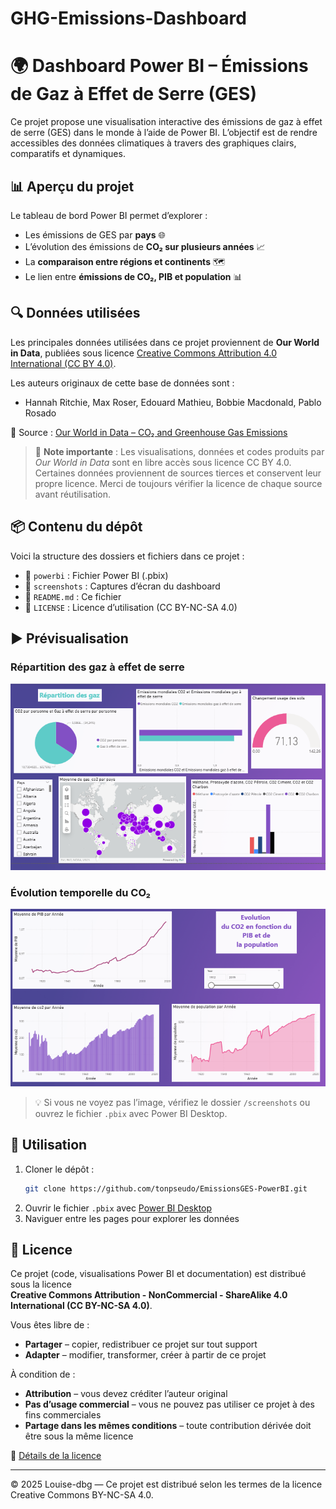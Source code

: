 # GHG-Emissions-Dashboard

# 🌍 Dashboard Power BI – Émissions de Gaz à Effet de Serre (GES)

Ce projet propose une visualisation interactive des émissions de gaz à effet de serre (GES) dans le monde à l’aide de Power BI. L’objectif est de rendre accessibles des données climatiques à travers des graphiques clairs, comparatifs et dynamiques.

## 📊 Aperçu du projet

Le tableau de bord Power BI permet d’explorer :

- Les émissions de GES par **pays** 🌐  
- L’évolution des émissions de **CO₂ sur plusieurs années** 📈  
- La **comparaison entre régions et continents** 🗺️  
- Le lien entre **émissions de CO₂, PIB et population** 📊  

## 🔍 Données utilisées

Les principales données utilisées dans ce projet proviennent de **Our World in Data**, publiées sous licence [Creative Commons Attribution 4.0 International (CC BY 4.0)](https://creativecommons.org/licenses/by/4.0/).

Les auteurs originaux de cette base de données sont :

- Hannah Ritchie, Max Roser, Edouard Mathieu, Bobbie Macdonald, Pablo Rosado

🔗 Source : [Our World in Data – CO₂ and Greenhouse Gas Emissions](https://ourworldindata.org/co2-and-other-greenhouse-gas-emissions)

> 📌 **Note importante** : Les visualisations, données et codes produits par *Our World in Data* sont en libre accès sous licence CC BY 4.0. Certaines données proviennent de sources tierces et conservent leur propre licence. Merci de toujours vérifier la licence de chaque source avant réutilisation.

## 📦 Contenu du dépôt

Voici la structure des dossiers et fichiers dans ce projet :
  
- 📁 `powerbi` : Fichier Power BI (.pbix)  
- 📁 `screenshots` : Captures d’écran du dashboard  
- 📄 `README.md` : Ce fichier  
- 📄 `LICENSE` : Licence d’utilisation (CC BY-NC-SA 4.0)

## ▶️ Prévisualisation

### Répartition des gaz à effet de serre
![Repartition_des_gaz](Repartition_des_gaz.png)

### Évolution temporelle du CO₂
![Croissance_temporelle](Croissance_temporelle.png)


> 💡 Si vous ne voyez pas l’image, vérifiez le dossier `/screenshots` ou ouvrez le fichier `.pbix` avec Power BI Desktop.

## 🚀 Utilisation

1. Cloner le dépôt :  
   ```bash
   git clone https://github.com/tonpseudo/EmissionsGES-PowerBI.git
   ```
2. Ouvrir le fichier `.pbix` avec [Power BI Desktop](https://powerbi.microsoft.com/)  
3. Naviguer entre les pages pour explorer les données

## 📄 Licence

Ce projet (code, visualisations Power BI et documentation) est distribué sous la licence  
**Creative Commons Attribution - NonCommercial - ShareAlike 4.0 International (CC BY-NC-SA 4.0)**.

Vous êtes libre de :

- **Partager** – copier, redistribuer ce projet sur tout support  
- **Adapter** – modifier, transformer, créer à partir de ce projet

À condition de :

- **Attribution** – vous devez créditer l’auteur original  
- **Pas d’usage commercial** – vous ne pouvez pas utiliser ce projet à des fins commerciales  
- **Partage dans les mêmes conditions** – toute contribution dérivée doit être sous la même licence

🔗 [Détails de la licence](https://creativecommons.org/licenses/by-nc-sa/4.0/)

---

© 2025 Louise-dbg — Ce projet est distribué selon les termes de la licence Creative Commons BY-NC-SA 4.0.
